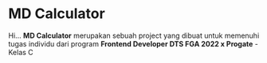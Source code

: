 # MD Calculator

Hi...
**MD Calculator** merupakan sebuah project yang dibuat untuk memenuhi tugas individu dari program **Frontend Developer DTS FGA 2022 x Progate** - Kelas C
